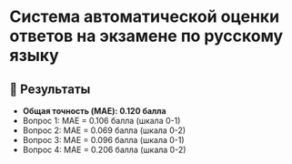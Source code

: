 # Система автоматической оценки ответов на экзамене по русскому языку

## 🎯 Результаты
- **Общая точность (MAE): 0.120 балла**
- Вопрос 1: MAE = 0.106 балла (шкала 0-1)
- Вопрос 2: MAE = 0.069 балла (шкала 0-2)  
- Вопрос 3: MAE = 0.096 балла (шкала 0-1)
- Вопрос 4: MAE = 0.206 балла (шкала 0-2)

